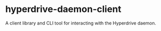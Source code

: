 # hyperdrive-daemon-client
A client library and CLI tool for interacting with the Hyperdrive daemon.
